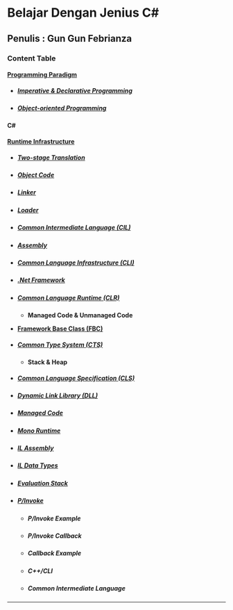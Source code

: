 # Belajar Dengan Jenius C#

## Penulis : Gun Gun Febrianza

### Content Table

#### [Programming Paradigm](https://github.com/gungunfebrianza/Belajar-Dengan-Jenius-C-Sharp/blob/master/ebook/ProgrammingParadigm.md)

- ##### [Imperative & Declarative Programming](https://github.com/gungunfebrianza/Belajar-Dengan-Jenius-C-Sharp/blob/master/ebook/ImperativeDeclarative.md)

- ##### [Object-oriented Programming](https://github.com/gungunfebrianza/Belajar-Dengan-Jenius-C-Sharp/blob/master/ebook/ObjectOrientedProgramming.md)

#### C#

#### [Runtime Infrastructure](https://github.com/gungunfebrianza/Belajar-Dengan-Jenius-C-Sharp/blob/master/ebook/Runtime%20Infrastructure.md)

- ##### [Two-stage Translation](https://github.com/gungunfebrianza/Belajar-Dengan-Jenius-C-Sharp/blob/master/ebook/TwoStageTranslation.md)

- ##### [Object Code](https://github.com/gungunfebrianza/Belajar-Dengan-Jenius-C-Sharp/blob/master/ebook/ObjectCode.md)

- ##### [Linker](https://github.com/gungunfebrianza/Belajar-Dengan-Jenius-C-Sharp/blob/master/ebook/Linker.md)

- ##### [Loader](https://github.com/gungunfebrianza/Belajar-Dengan-Jenius-C-Sharp/blob/master/ebook/Loader.md)

- ##### [Common Intermediate Language (CIL)](https://github.com/gungunfebrianza/Belajar-Dengan-Jenius-C-Sharp/blob/master/ebook/CIL.md)

- ##### [Assembly](https://github.com/gungunfebrianza/Belajar-Dengan-Jenius-C-Sharp/blob/master/ebook/Assembly.md)

- ##### [Common Language Infrastructure (CLI)](https://github.com/gungunfebrianza/Belajar-Dengan-Jenius-C-Sharp/blob/master/ebook/CLI.md)

- ##### [.Net Framework](https://github.com/gungunfebrianza/Belajar-Dengan-Jenius-C-Sharp/blob/master/ebook/.Net.md)

- ##### [Common Language Runtime (CLR)](https://github.com/gungunfebrianza/Belajar-Dengan-Jenius-C-Sharp/blob/master/ebook/CLR.md)

  - **Managed Code & Unmanaged Code**

- [**Framework Base Class (FBC)**](https://github.com/gungunfebrianza/Belajar-Dengan-Jenius-C-Sharp/blob/master/ebook/BaseClassLibrary.md)

- ##### [Common Type System (CTS)](https://github.com/gungunfebrianza/Belajar-Dengan-Jenius-C-Sharp/blob/master/ebook/CTS.md)

  - **Stack & Heap**

- ##### [Common Language Specification (CLS)](https://github.com/gungunfebrianza/Belajar-Dengan-Jenius-C-Sharp/blob/master/ebook/CLS.md)

- ##### [Dynamic Link Library (DLL)](https://github.com/gungunfebrianza/Belajar-Dengan-Jenius-C-Sharp/blob/master/ebook/Dll.md)

- ##### [Managed Code](https://github.com/gungunfebrianza/Belajar-Dengan-Jenius-C-Sharp/blob/master/ebook/ManagedCode.md)

- ##### [Mono Runtime](https://github.com/gungunfebrianza/Belajar-Dengan-Jenius-C-Sharp/blob/master/ebook/MonoRuntime.md)

- ##### [IL Assembly](https://github.com/gungunfebrianza/Belajar-Dengan-Jenius-C-Sharp/blob/master/ebook/IL%20Assembly.md)

- ##### [IL Data Types](https://github.com/gungunfebrianza/Belajar-Dengan-Jenius-C-Sharp/blob/master/ebook/ILDataType.md)

- ##### [Evaluation Stack](https://github.com/gungunfebrianza/Belajar-Dengan-Jenius-C-Sharp/blob/master/ebook/EvaluationStack.md)

- ##### [**P/Invoke**](https://github.com/gungunfebrianza/Belajar-Dengan-Jenius-C-Sharp/blob/master/ebook/PInvoke.md)
  - ##### P/Invoke Example

  - ##### P/Invoke Callback

  - ##### Callback Example

  - ##### C++/CLI

  - ##### Common Intermediate Language



--------------


